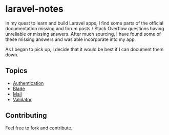 laravel-notes
=============

In my quest to learn and build Laravel apps, I find some parts of the official documentation missing and forum posts / Stack Overflow questions having unreliable or missing answers. After much sourcing, I have found some of these missing answers and was able incorporate into my app.

As I began to pick up, I decide that it would be best if I can document them down.

## Topics

- [Authentication](Authentication.md)
- [Blade](Blade.md)
- [Mail](Mail.md)
- [Validator](Validator.md)

## Contributing

Feel free to fork and contribute.
